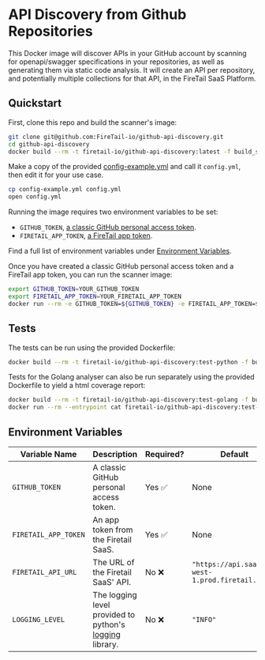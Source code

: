# API Discovery from Github Repositories

This Docker image will discover APIs in your GitHub account by scanning for openapi/swagger specifications in your repositories, as well as generating them via static code analysis. It will create an API per repository, and potentially multiple collections for that API, in the FireTail SaaS Platform.



## Quickstart

First, clone this repo and build the scanner's image:

```bash
git clone git@github.com:FireTail-io/github-api-discovery.git
cd github-api-discovery
docker build --rm -t firetail-io/github-api-discovery:latest -f build_setup/Dockerfile . --target runtime
```

Make a copy of the provided [config-example.yml](./config-example.yml) and call it `config.yml`, then edit it for your use case.

```bash
cp config-example.yml config.yml
open config.yml
```

Running the image requires two environment variables to be set:

- `GITHUB_TOKEN`, [a classic GitHub personal access token](https://docs.github.com/en/authentication/keeping-your-account-and-data-secure/managing-your-personal-access-tokens#creating-a-personal-access-token-classic).
- `FIRETAIL_APP_TOKEN`, [a FireTail app token](https://www.firetail.io/docs/create-app-token).

Find a full list of environment variables under [Environment Variables](#environment-variables).

Once you have created a classic GitHub personal access token and a FireTail app token, you can run the scanner image:

```bash
export GITHUB_TOKEN=YOUR_GITHUB_TOKEN
export FIRETAIL_APP_TOKEN=YOUR_FIRETAIL_APP_TOKEN
docker run --rm -e GITHUB_TOKEN=${GITHUB_TOKEN} -e FIRETAIL_APP_TOKEN=${FIRETAIL_APP_TOKEN} --mount type=bind,source="$(pwd)"/config.yml,target=/config.yml,readonly firetail-io/github-api-discovery:latest
```



## Tests

The tests can be run using the provided Dockerfile:

```bash
docker build --rm -t firetail-io/github-api-discovery:test-python -f build_setup/Dockerfile . --target test-python
```

Tests for the Golang analyser can also be run separately using the provided Dockerfile to yield a html coverage report:

```bash
docker build --rm -t firetail-io/github-api-discovery:test-golang -f build_setup/Dockerfile . --target test-golang
docker run --rm --entrypoint cat firetail-io/github-api-discovery:test-golang coverage.html > golang-coverage.html
```



## Environment Variables

| Variable Name        | Description                                                  | Required? | Default                                          |
| -------------------- | ------------------------------------------------------------ | --------- | ------------------------------------------------ |
| `GITHUB_TOKEN`       | A classic GitHub personal access token.                      | Yes ✅     | None                                             |
| `FIRETAIL_APP_TOKEN` | An app token from the Firetail SaaS.                         | Yes ✅     | None                                             |
| `FIRETAIL_API_URL`   | The URL of the Firetail SaaS' API.                           | No ❌      | `"https://api.saas.eu-west-1.prod.firetail.app"` |
| `LOGGING_LEVEL`      | The logging level provided to python's [logging](https://docs.python.org/3/library/logging.html#logging-levels) library. | No ❌      | `"INFO"`                                         |

